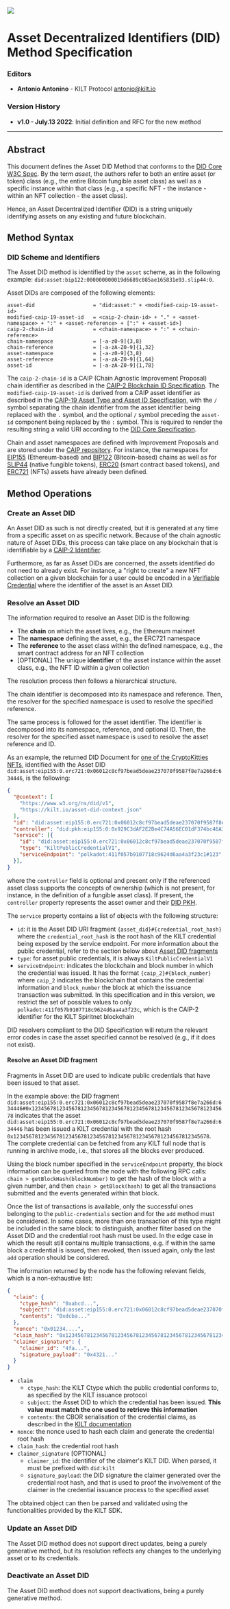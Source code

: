 [![](../../.maintain/media/kilt-header.png)](https://kilt.io)

# Asset Decentralized Identifiers (DID) Method Specification

### Editors

- **Antonio Antonino** - KILT Protocol [antonio@kilt.io](mailto:antonio@kilt.io)

### Version History

- **v1.0 - July.13 2022**: Initial definition and RFC for the new method

---

## Abstract

This document defines the Asset DID Method that conforms to the [DID Core W3C Spec][did-core-spec].
By the term *asset*, the authors refer to both an entire asset (or token) class (e.g., the entire Bitcoin fungible asset class) as well as a specific instance within that class (e.g., a specific NFT - the instance - within an NFT collection - the asset class).

Hence, an Asset Decentralized Identifier (DID) is a string uniquely identifying assets on any existing and future blockchain.

## Method Syntax

### DID Scheme and Identifiers

The Asset DID method is identified by the `asset` scheme, as in the following example: `did:asset:bip122:000000000019d6689c085ae165831e93.slip44:0`.

Asset DIDs are composed of the following elements:

```
asset-did                   = "did:asset:" + <modified-caip-19-asset-id>
modified-caip-19-asset-id   = <caip-2-chain-id> + "." + <asset-namespace> + ":" + <asset-reference> + [":" + <asset-id>]
caip-2-chain-id             = <chain-namespace> + ":" + <chain-reference>
chain-namespace             = [-a-z0-9]{3,8}
chain-reference             = [-a-zA-Z0-9]{1,32}
asset-namespace             = [-a-z0-9]{3,8}
asset-reference             = [-a-zA-Z0-9]{1,64}
asset-id                    = [-a-zA-Z0-9]{1,78}
```

The `caip-2-chain-id` is a CAIP (Chain Agnostic Improvement Proposal) chain identifier as described in the [CAIP-2 Blockchain ID Specification][caip-2-spec].
The `modified-caip-19-asset-id` is derived from a CAIP asset identifier as described in the [CAIP-19 Asset Type and Asset ID Specification][caip-19-spec], with the `/` symbol separating the chain identifier from the asset identifier being replaced with the `.` symbol, and the optional `/` symbol preceding the `asset-id` component being replaced by the `:` symbol.
This is required to render the resulting string a valid URI according to the [DID Core Specification][did-core-spec].

Chain and asset namespaces are defined with Improvement Proposals and are stored under the [CAIP repository][caip-repo].
For instance, the namespaces for [EIP155][caip-3-spec] (Ethereum-based) and [BIP122][caip-4-spec] (Bitcoin-based) chains as well as for [SLIP44][caip-20-spec] (native fungible tokens), [ERC20][caip-21-spec] (smart contract based tokens), and [ERC721][caip-22-spec] (NFTs) assets have already been defined.

## Method Operations

### Create an Asset DID

An Asset DID as such is not directly created, but it is generated at any time from a specific asset on as specific network.
Because of the chain agnostic nature of Asset DIDs, this process can take place on any blockchain that is identifiable by a [CAIP-2 Identifier][caip-2-spec].

Furthermore, as far as Asset DIDs are concerned, the assets identified do not need to already exist.
For instance, a "right to create" a new NFT collection on a given blockchain for a user could be encoded in a [Verifiable Credential][vc-spec] where the identifier of the asset is an Asset DID.

### Resolve an Asset DID

The information required to resolve an Asset DID is the following:

- The **chain** on which the asset lives, e.g., the Ethereum mainnet
- The **namespace** defining the asset, e.g., the ERC721 namespace
- The **reference** to the asset class within the defined namespace, e.g., the smart contract address for an NFT collection
- [OPTIONAL] The unique **identifier** of the asset instance within the asset class, e.g., the NFT ID within a given collection

The resolution process then follows a hierarchical structure.

The chain identifier is decomposed into its namespace and reference.
Then, the resolver for the specified namespace is used to resolve the specified reference.

The same process is followed for the asset identifier.
The identifier is decomposed into its namespace, reference, and optional ID.
Then, the resolver for the specified asset namespace is used to resolve the asset reference and ID.

As an example, the returned DID Document for [one of the CryptoKitties NFTs](https://opensea.io/assets/ethereum/0x06012c8cf97bead5deae237070f9587f8e7a266d/634446), identified with the Asset DID `did:asset:eip155:0.erc721:0x06012c8cf97bead5deae237070f9587f8e7a266d:634446`, is the following:

<!-- TODO: Store the context somewhere and update this link when defined. -->

```json
{
  "@context": [
    "https://www.w3.org/ns/did/v1",
    "https://kilt.io/asset-did-context.json"
  ],
  "id": "did:asset:eip155:0.erc721:0x06012c8cf97bead5deae237070f9587f8e7a266d:634446",
  "controller": "did:pkh:eip155:0:0x929C3dAF2E2Be4C74A56EC01dF374bc46A34C6A1",
  "service": [{
    "id": "did:asset:eip155:0.erc721:0x06012c8cf97bead5deae237070f9587f8e7a266d:634446#0x1234567812345678123456781234567812345678123456781234567812345678",
    "type": "KiltPublicCredentialV1",
    "serviceEndpoint": "polkadot:411f057b9107718c9624d6aa4a3f23c1#123"
  }],
}
```

where the `controller` field is optional and present only if the referenced asset class supports the concepts of ownership (which is not present, for instance, in the definition of a fungible asset class).
If present, the `controller` property represents the asset owner and their [DID PKH](https://github.com/w3c-ccg/did-pkh/blob/main/did-pkh-method-draft.md).

The `service` property contains a list of objects with the following structure:

- `id`: it is the Asset DID URI fragment `{asset_did}#{credential_root_hash}` where the `credential_root_hash` is the root hash of the KILT credential being exposed by the service endpoint. For more information about the public credential, refer to the section below about [Asset DID fragments](#resolve-an-asset-did-fragment)
- `type`: for asset public credentials, it is always `KiltPublicCredentialV1`
- `serviceEndpoint`: indicates the blockchain and block number in which the credential was issued. It has the format `{caip_2}#{block_number}` where `caip_2` indicates the blockchain that contains the credential information and `block_number` the block at which the issuance transaction was submitted. In this specification and in this version, we restrict the set of possible values to only `polkadot:411f057b9107718c9624d6aa4a3f23c`, which is the CAIP-2 identifier for the KILT Spiritnet blockchain

DID resolvers compliant to the DID Specification will return the relevant error codes in case the asset specified cannot be resolved (e.g., if it does not exist).

<!-- TODO: Investigate the usage of the `alsoKnownAs` property when supporting asset transfers -->

#### Resolve an Asset DID fragment

<!-- TODO: Update once the node PR has been reviewed and merged or is at least ready to be merged -->

Fragments in Asset DID are used to indicate public credentials that have been issued to that asset.

In the example above: the DID fragment `did:asset:eip155:0.erc721:0x06012c8cf97bead5deae237070f9587f8e7a266d:634446#0x1234567812345678123456781234567812345678123456781234567812345678` indicates that the asset `did:asset:eip155:0.erc721:0x06012c8cf97bead5deae237070f9587f8e7a266d:634446` has been issued a KILT credential with the root hash `0x1234567812345678123456781234567812345678123456781234567812345678`.
The complete credential can be fetched from any KILT full node that is running in archive mode, i.e., that stores all the blocks ever produced.

Using the block number specified in the `serviceEndpoint` property, the block information can be queried from the node with the following RPC calls: `chain > getBlockHash(blockNumber)` to get the hash of the block with a given number, and then `chain > getBlock(hash)` to get all the transactions submitted and the events generated within that block.

Once the list of transactions is available, only the successful ones belonging to the `public-credentials` section and for the `add` method must be considered.
In some cases, more than one transaction of this type might be included in the same block: to distinguish, another filter based on the Asset DID and the credential root hash must be used.
In the edge case in which the result still contains multiple transactions, e.g. if within the same block a credential is issued, then revoked, then issued again, only the last `add` operation should be considered.

The information returned by the node has the following relevant fields, which is a non-exhaustive list:

```json
{
  "claim": {
    "ctype_hash": "0xabcd...",
    "subject": "did:asset:eip155:0.erc721:0x06012c8cf97bead5deae237070f9587f8e7a266d:634446",
    "contents": "0xdcba..."
  },
  "nonce": "0x01234....",
  "claim_hash": "0x1234567812345678123456781234567812345678123456781234567812345678",
  "claimer_signature": {
    "claimer_id": "4fa...",
    "signature_payload": "0x4321..."
  }
}
```

- `claim`
  - `ctype_hash`: the KILT Ctype which the public credential conforms to, as specified by the KILT issuance protocol
  - `subject`: the Asset DID to which the credential has been issued. **This value must match the one used to retrieve this information**
  - `contents`: the CBOR serialisation of the credential claims, as described in the [KILT documentation](https://docs.kilt.io/docs/concepts/credentials/claiming)
- `nonce`: the nonce used to hash each claim and generate the credential root hash
- `claim_hash`: the credential root hash
- `claimer_signature` [OPTIONAL]
  - `claimer_id`: the identifier of the claimer's KILT DID. When parsed, it must be prefixed with `did:kilt`
  - `signature_payload`: the DID signature the claimer generated over the credential root hash, and that is used to proof the involvement of the claimer in the credential issuance process to the specified asset

<!-- TODO: Add link to the docs when support is added and docs are deployed -->

The obtained object can then be parsed and validated using the functionalities provided by the KILT SDK.

### Update an Asset DID

The Asset DID method does not support direct updates, being a purely generative method, but its resolution reflects any changes to the underlying asset or to its credentials.

### Deactivate an Asset DID

The Asset DID method does not support deactivations, being a purely generative method.

[did-core-spec]: https://www.w3.org/TR/did-core
[vc-spec]: https://www.w3.org/TR/2022/REC-vc-data-model-20220303/
[caip-repo]: https://github.com/ChainAgnostic/CAIPs
[caip-2-spec]: https://github.com/ChainAgnostic/CAIPs/blob/master/CAIPs/caip-2.md
[caip-3-spec]: https://github.com/ChainAgnostic/CAIPs/blob/master/CAIPs/caip-3.md
[caip-4-spec]: https://github.com/ChainAgnostic/CAIPs/blob/master/CAIPs/caip-4.md
[caip-19-spec]: https://github.com/ChainAgnostic/CAIPs/blob/master/CAIPs/caip-19.md
[caip-20-spec]: https://github.com/ChainAgnostic/CAIPs/blob/master/CAIPs/caip-20.md
[caip-21-spec]: https://github.com/ChainAgnostic/CAIPs/blob/master/CAIPs/caip-21.md
[caip-22-spec]: https://github.com/ChainAgnostic/CAIPs/blob/master/CAIPs/caip-22.md